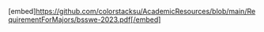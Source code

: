 [embed]https://github.com/colorstacksu/AcademicResources/blob/main/RequirementForMajors/bsswe-2023.pdf[/embed]
